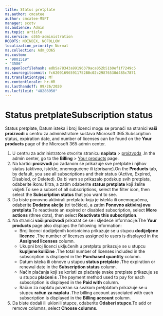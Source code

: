 ```yaml
---
title: Status pretplate
ms.author: cmcatee
author: cmcatee-MSFT
manager: scotv
ms.audience: Admin
ms.topic: article
ms.service: o365-administration
ROBOTS: NOINDEX, NOFOLLOW
localization_priority: Normal
ms.collection: Adm_O365
ms.custom:
- "9001519"
- "3586"
ms.openlocfilehash: edb5a78343a99196379aca052b51b0ef1f7249c5
ms.sourcegitcommit: fc62091696591175280c02c29876530d485c7871
ms.translationtype: MT
ms.contentlocale: hr-HR
ms.lasthandoff: 09/26/2020
ms.locfileid: "48286950"
---
```

# <a name="subscription-status"></a><span data-ttu-id="e15d4-102">Status pretplate</span><span class="sxs-lookup"><span data-stu-id="e15d4-102">Subscription status</span></span>

<span data-ttu-id="e15d4-103">Status pretplate, Datum isteka i broj licenci mogu se pronaći na stranici **vaši proizvodi** u centru za administratore sustava Microsoft 365.</span><span class="sxs-lookup"><span data-stu-id="e15d4-103">Subscription status, expiration date, and number of licenses can be found on the **Your products** page of the Microsoft 365 admin center.</span></span>

1. <span data-ttu-id="e15d4-104">U centru za administratore otvorite stranicu **naplata**  >  [proizvoda](https://go.microsoft.com/fwlink/p/?linkid=842054) .</span><span class="sxs-lookup"><span data-stu-id="e15d4-104">In the admin center, go to the **Billing** > [Your products](https://go.microsoft.com/fwlink/p/?linkid=842054) page.</span></span>
2. <span data-ttu-id="e15d4-105">Na kartici **proizvodi** po zadanom se prikazuje sve pretplate i njihov status (aktivno, istekle, onemogućene ili izbrisane).</span><span class="sxs-lookup"><span data-stu-id="e15d4-105">On the **Products** tab, by default, you see all subscriptions and their status (Active, Expired, Disabled, or Deleted).</span></span> <span data-ttu-id="e15d4-106">Da bi vam se prikazalo podskup svih pretplata, odaberite ikonu filtra, a zatim odaberite **status pretplate** koji želite vidjeti.</span><span class="sxs-lookup"><span data-stu-id="e15d4-106">To see a subset of all subscriptions, select the filter icon, then select the **Subscription status** that you want to see.</span></span>
3. <span data-ttu-id="e15d4-107">Da biste ponovno aktivirali pretplatu koja je istekla ili onemogućena, odaberite **Dodatne akcije** (tri točkice), a zatim **Ponovno aktiviraj ovu pretplatu**.</span><span class="sxs-lookup"><span data-stu-id="e15d4-107">To reactivate an expired or disabled subscription, select **More actions** (three dots), then select **Reactivate this subscription**.</span></span>
4. <span data-ttu-id="e15d4-108">Na stranici **vaši proizvodi** prikazat će se i sljedeće informacije:</span><span class="sxs-lookup"><span data-stu-id="e15d4-108">The **Your products** page also displays the following information:</span></span>
    - <span data-ttu-id="e15d4-109">Broj licenci dodijeljenih korisnicima prikazuje se u stupcu **dodijeljene licence** .</span><span class="sxs-lookup"><span data-stu-id="e15d4-109">The number of licenses assigned to users is displayed in the **Assigned licenses** column.</span></span>
    - <span data-ttu-id="e15d4-110">Ukupni broj licenci uključenih u pretplatu prikazuje se u stupcu **kupljene količine** .</span><span class="sxs-lookup"><span data-stu-id="e15d4-110">The total number of licenses included in the subscription is displayed in the **Purchased quantity** column.</span></span>
    - <span data-ttu-id="e15d4-111">Datum isteka ili obnove u stupcu **status pretplate** .</span><span class="sxs-lookup"><span data-stu-id="e15d4-111">The expiration or renewal date in the **Subscription status** column.</span></span>
    - <span data-ttu-id="e15d4-112">Način plaćanja koji se koristi za plaćanje svake pretplate prikazuje se u stupcu **plaćeni s** .</span><span class="sxs-lookup"><span data-stu-id="e15d4-112">The payment method used to pay for each subscription is displayed in the **Paid with** column.</span></span>
    - <span data-ttu-id="e15d4-113">Račun za naplatu povezan sa svakom pretplatom prikazuje se u stupcu **račun za naplatu** .</span><span class="sxs-lookup"><span data-stu-id="e15d4-113">The billing account associated with each subscription is displayed in the **Billing account** column.</span></span>
5. <span data-ttu-id="e15d4-114">Da biste dodali ili uklonili stupce, odaberite **Odaberi stupce**.</span><span class="sxs-lookup"><span data-stu-id="e15d4-114">To add or remove columns, select **Choose columns**.</span></span>